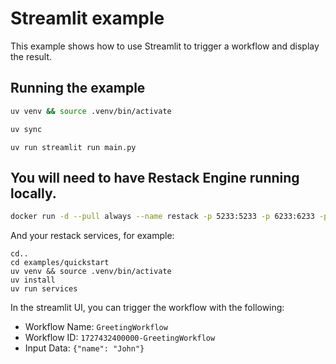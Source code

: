 # Streamlit example

This example shows how to use Streamlit to trigger a workflow and display the result.

## Running the example

```bash
uv venv && source .venv/bin/activate
```

```bash
uv sync
```

```
uv run streamlit run main.py
```

## You will need to have Restack Engine running locally.

```bash
docker run -d --pull always --name restack -p 5233:5233 -p 6233:6233 -p 7233:7233 -p 9233:9233 ghcr.io/restackio/restack:main
```

And your restack services, for example:

```
cd..
cd examples/quickstart
uv venv && source .venv/bin/activate
uv install
uv run services
```

In the streamlit UI, you can trigger the workflow with the following:

- Workflow Name: `GreetingWorkflow`
- Workflow ID: `1727432400000-GreetingWorkflow`
- Input Data: `{"name": "John"}`
